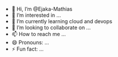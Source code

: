 - 👋 Hi, I’m @Ejaka-Mathias
- 👀 I’m interested in ...
- 🌱 I’m currently learning cloud and devops 
- 💞️ I’m looking to collaborate on ...
- 📫 How to reach me ...
- 😄 Pronouns: ...
- ⚡ Fun fact: ...

<!---
Ejaka-Mathias/Ejaka-Mathias is a ✨ special ✨ repository because its `README.md` (this file) appears on your GitHub profile.
You can click the Preview link to take a look at your changes.
--->

